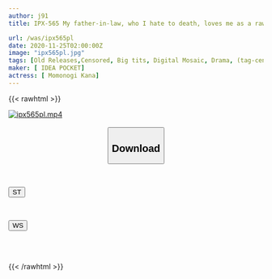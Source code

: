 ```yaml
---
author: j91
title: IPX-565 My father-in-law, who I hate to death, loves me as a raw girl... A humiliating rape that makes me cum over and over again while being fucked Kana Momonogi

url: /was/ipx565pl
date: 2020-11-25T02:00:00Z
image: "ipx565pl.jpg"
tags: [Old Releases,Censored, Big tits, Digital Mosaic, Drama, (tag-censored), School Girls, Solowork]
maker: [ IDEA POCKET]
actress: [ Momonogi Kana]
---
```



{{< rawhtml >}}

<div class="video" data-videoid="Zxql3eLWaBSqGz0">
    <a href="javascript:;">
        <img src="/was/ipx565pl/ipx565pl.jpg" width="WIDTH" height="HEIGHT" alt="ipx565pl.mp4" loading="lazy">
    </a>
</div>

<script type="text/javascript" src="https://j91.asia/asset/on-demand-st.js"></script>

<br>
  <link rel="stylesheet" href="https://j91.asia/asset/bs5.css">
  
  <center>
  <button class="btn btn-primary" type="button" data-bs-toggle="collapse" data-bs-target=".multi-collapse" aria-expanded="false" aria-controls="multiCollapseExample1 multiCollapseExample2"><h2>Download</h2></button></center>
</p>
<div class="row">
  <div class="col">
    <div class="collapse multi-collapse" id="multiCollapseExample1">
      <div class="card card-body">
	      	      <br>
<div class="buttons">  
<p><a href="https://streamtape.to/v/Zxql3eLWaBSqGz0" target="_blank"><button class="btn-hover color-3"><i class="fa fa-download"></i> ST</button></a></p></div>
    </div>
  </div>
</div>
  <div class="col">
    <div class="collapse multi-collapse" id="multiCollapseExample2">
      <div class="card card-body">
	      <br>
<div class="buttons">
<p><a href="https://wolfstream.tv/t8qglcdfrgf3" target="_blank"><button class="btn-hover color-8"><i class="fa fa-download"></i> WS</button></a></p></div>
<br><br>
      </div>
    </div>
  </div>
</div>

{{< /rawhtml >}}